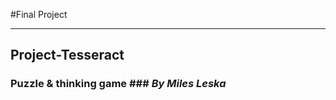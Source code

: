 #Final Project
__________________

## Project-Tesseract
###   Puzzle & thinking game ### *By Miles Leska*
